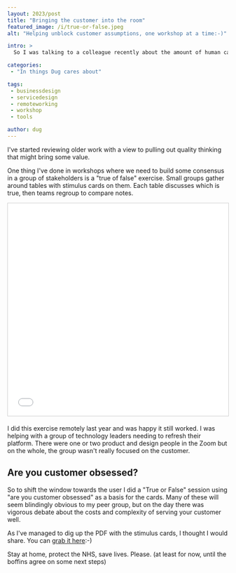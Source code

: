 ```yaml
---
layout: 2023/post
title: "Bringing the customer into the room"
featured_image: /i/true-or-false.jpeg
alt: "Helping unblock customer assumptions, one workshop at a time:-)"

intro: >
  So I was talking to a colleague recently about the amount of human capital that is wasted as we fly through projects, coming up with great ideas, putting them on the board and moving on to the next challenge.

categories:
 - "In things Dug cares about"

tags:
 - businessdesign
 - servicedesign
 - remoteworking
 - workshop
 - tools

author: dug
---
```

I've started reviewing older work with a view to pulling out quality thinking that might bring some value.

One thing I've done in workshops where we need to build some consensus in a group of stakeholders is a "true of false" exercise. Small groups gather around tables with stimulus cards on them. Each table discusses which is true, then teams regroup to compare notes.

<iframe src="//www.slideshare.net/slideshow/embed_code/key/jANyM7h3JJKnGx" width="595" height="485" frameborder="0" marginwidth="0" marginheight="0" scrolling="no" style="border:1px solid #CCC; border-width:1px; margin-bottom:5px; max-width: 100%;" allowfullscreen> </iframe> 

I did this exercise remotely last year and was happy it still worked. I was helping with a group of technology leaders needing to refresh their platform. There were one or two product and design people in the Zoom but on the whole, the group wasn't really focused on the customer.

## Are you customer obsessed?

So to shift the window towards the user I did a "True or False" session using "are you customer obsessed" as a basis for the cards. Many of these will seem blindingly obvious to my peer group, but on the day there was vigorous debate about the costs and complexity of serving your customer well.

As I've managed to dig up the PDF with the stimulus cards, I thought I would share. You can [grab it here](/i/true-or-false/customer-obsession-true-or-false.pdf):-)

Stay at home, protect the NHS, save lives. Please. (at least for now, until the boffins agree on some next steps)
